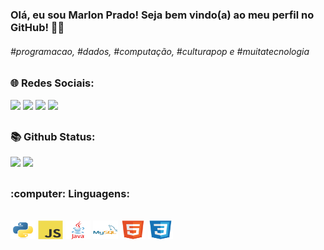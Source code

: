 <h3> Olá, eu sou Marlon Prado! Seja bem vindo(a) ao meu perfil no GitHub! 👋🏻 </h3>
<h6> #programacao, #dados, #computação, #culturapop e #muitatecnologia </h6>

##
<h3> 🌐 Redes Sociais: </h3> 

<div> 
  <a href="https://www.linkedin.com/in/marlonprado04" target="_blank"><img src="https://img.shields.io/badge/-LinkedIn-%230077B5?style=for-the-badge&logo=linkedin&logoColor=white" target="_blank"></a> 
  <a href = "mailto:marlonprado04@gmail.com"><img src="https://img.shields.io/badge/Gmail-D14836?style=for-the-badge&logo=gmail&logoColor=white" target="_blank"></a>
  <a href = "mailto:marlonprado04@outlook.com"><img src="https://img.shields.io/badge/Microsoft_Outlook-0078D4?style=for-the-badge&logo=microsoft-outlook&logoColor=white" target="_blank"></a>
  <a href="https://instagram.com/marlon_prado04" target="_blank"><img src="https://img.shields.io/badge/-Instagram-%23E4405F?style=for-the-badge&logo=instagram&logoColor=white" target="_blank"></a>
</div>

##

<h3> 📚 Github Status: </h3>
   
<div style="display: inline_block">
  <img height="170em" src="https://github-readme-stats.vercel.app/api?username=marlonprado04&show_icons=true&theme=tokyonight&include_all_commits=true&count_private=true"/>
  <img height="150em" src="https://github-readme-stats.vercel.app/api/top-langs/?username=marlonprado04&layout=compact&langs_count=16&theme=tokyonight"/>
</div>

 ## 
  
<h3> :computer: Linguagens: </h3>  
<div style="display: inline_block"><br>
  <img align="center" alt="Marlon-Python" height="30" width="40" src="https://raw.githubusercontent.com/devicons/devicon/master/icons/python/python-original.svg">
  <img align="center" alt="Marlon-JavaScript" height="30" width="40" src="https://raw.githubusercontent.com/devicons/devicon/master/icons/javascript/javascript-original.svg">
  <img align="center" alt="Marlon-Java" height="30" width="40"  src="https://raw.githubusercontent.com/devicons/devicon/master/icons/java/java-original-wordmark.svg">
  <img align="center" alt="Rafa-CSS" height="30" width="40" src="https://raw.githubusercontent.com/devicons/devicon/master/icons/mysql/mysql-original-wordmark.svg">
  <img align="center" alt="Rafa-HTML" height="30" width="40" src="https://raw.githubusercontent.com/devicons/devicon/master/icons/html5/html5-original.svg">
  <img align="center" alt="Rafa-CSS" height="30" width="40" src="https://raw.githubusercontent.com/devicons/devicon/master/icons/css3/css3-original.svg">
</div>

##


